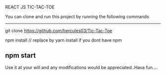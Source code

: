 REACT JS TIC-TAC-TOE

You can clone and run this project by running the following commands

-------------------------------------------------------------
git clone https://github.com/hercules03/Tic-Tac-Toe

npm install // replace by yarn install if you dont have npm

npm start
-------------------------------------------------------------

Use it at your will and any modifications would be appreciated..Hava fun....

